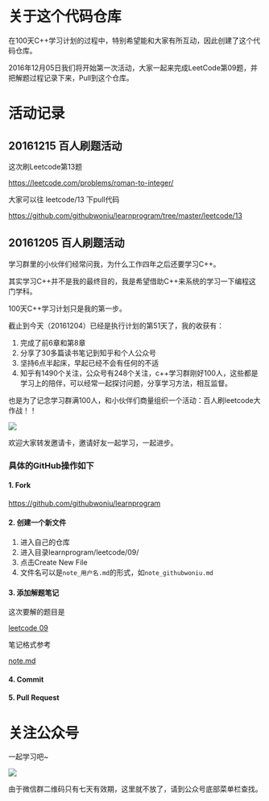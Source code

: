 # 关于这个代码仓库

在100天C++学习计划的过程中，特别希望能和大家有所互动，因此创建了这个代码仓库。

2016年12月05日我们将开始第一次活动，大家一起来完成LeetCode第09题，并把解题过程记录下来，Pull到这个仓库。

# 活动记录

## 20161215 百人刷题活动

这次刷Leetcode第13题

https://leetcode.com/problems/roman-to-integer/

大家可以往 leetcode/13 下pull代码

https://github.com/githubwoniu/learnprogram/tree/master/leetcode/13

## 20161205 百人刷题活动

学习群里的小伙伴们经常问我，为什么工作四年之后还要学习C++。

其实学习C++并不是我的最终目的，我是希望借助C++来系统的学习一下编程这门学科。

100天C++学习计划只是我的第一步。

截止到今天（20161204）已经是执行计划的第51天了，我的收获有：
1. 完成了前6章和第8章
2. 分享了30多篇读书笔记到知乎和个人公众号
3. 坚持6点半起床，早起已经不会有任何的不适
4. 知乎有1490个关注，公众号有248个关注，c++学习群刚好100人，这些都是学习上的陪伴，可以经常一起探讨问题，分享学习方法，相互监督。

也是为了记念学习群满100人，和小伙伴们商量组织一个活动：百人刷leetcode大作战！！

![](https://github.com/githubwoniu/learnprogram/blob/master/image/100leetcode.png)

欢迎大家转发邀请卡，邀请好友一起学习，一起进步。

### 具体的GitHub操作如下

#### 1. Fork

https://github.com/githubwoniu/learnprogram

#### 2. 创建一个新文件

1. 进入自己的仓库  
2. 进入目录learnprogram/leetcode/09/
3. 点击Create New File
4. 文件名可以是`note_用户名.md`的形式，如`note_githubwoniu.md`

#### 3. 添加解题笔记

这次要解的题目是

[leetcode 09](https://leetcode.com/problems/palindrome-number/)

笔记格式参考 

[note.md](https://github.com/githubwoniu/learnprogram/blob/master/leetcode/09/note.md)

#### 4. Commit

#### 5. Pull Request

# 关注公众号

一起学习吧~

![](https://github.com/githubwoniu/learnprogram/blob/master/image/erweima.png)

由于微信群二维码只有七天有效期，这里就不放了，请到公众号底部菜单栏查找。
